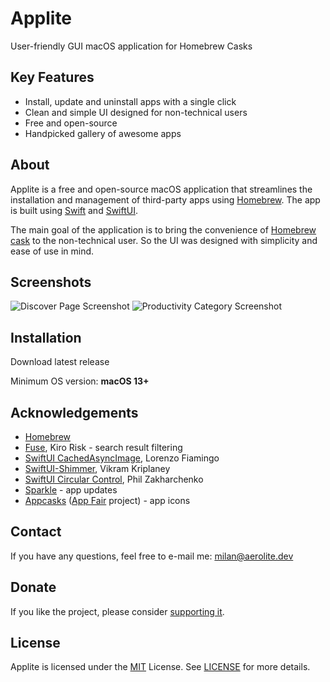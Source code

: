 
# Applite

User-friendly GUI macOS application for Homebrew Casks


## Key Features

- Install, update and uninstall apps with a single click
- Clean and simple UI designed for non-technical users
- Free and open-source
- Handpicked gallery of awesome apps


## About

Applite is a free and open-source macOS application that streamlines the installation and management of third-party apps using [Homebrew](https://brew.sh/). The app is built using [Swift](https://developer.apple.com/swift/) and [SwiftUI](https://developer.apple.com/xcode/swiftui/).

The main goal of the application is to bring the convenience of [Homebrew cask](https://github.com/Homebrew/homebrew-cask) to the non-technical user. So the UI was designed with simplicity and ease of use in mind.
## Screenshots

![Discover Page Screenshot](https://aerolite.dev/applite/assets/img/screenshots/discover-lg.png)
![Productivity Category Screenshot](https://aerolite.dev/applite/assets/img/screenshots/productivity-lg.png)
## Installation

Download latest release

Minimum OS version: **macOS 13+**
## Acknowledgements

 - [Homebrew](https://github.com/homebrew)
 - [Fuse](https://github.com/krisk/fuse-swift), Kiro Risk - search result filtering
 - [SwiftUI CachedAsyncImage](https://github.com/lorenzofiamingo/swiftui-cached-async-image), Lorenzo Fiamingo
 - [SwiftUI-Shimmer](https://github.com/markiv/SwiftUI-Shimmer), Vikram Kriplaney
 - [SwiftUI Circular Control](https://github.com/philptr/PZCircularControl), Phil Zakharchenko
 - [Sparkle](https://github.com/sparkle-project/Sparkle) - app updates
 - [Appcasks](https://github.com/App-Fair/appcasks/) ([App Fair](https://github.com/App-Fair/App) project) - app icons

## Contact

If you have any questions, feel free to e-mail me: [milan@aerolite.dev](mailto:milan@aerolite.dev)

## Donate

If you like the project, please consider [supporting it](https://www.paypal.com/donate/?hosted_button_id=ZMDZSRG9CRY2Y).
## License

Applite is licensed under the [MIT](https://choosealicense.com/licenses/mit/) License. See [LICENSE](LICENSE.txt) for more details.

